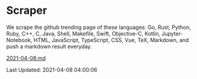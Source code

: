 # Scraper

We scrape the github trending page of these languages: Go, Rust, Python, Ruby, C++, C, Java, Shell, Makefile, Swift, Objective-C, Kotlin, Jupyter-Notebook, HTML, JavaScript, TypeScript, CSS, Vue, TeX, Markdown, and push a markdown result everyday.

[2021-04-08.md](https://github.com/yangwenmai/github-trending-backup/blob/master/2021-04-08.md)

Last Updated: 2021-04-08 04:00:06